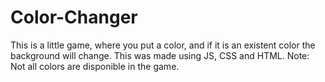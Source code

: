 # Color-Changer
This is a little game, where you put a color, and if it is an existent color the background will change.
This was made using JS, CSS and HTML.
Note: Not all colors are disponible in the game.
